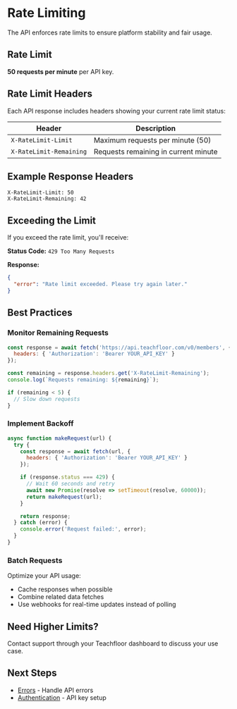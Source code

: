 # Rate Limiting

The API enforces rate limits to ensure platform stability and fair usage.

## Rate Limit

**50 requests per minute** per API key.

## Rate Limit Headers

Each API response includes headers showing your current rate limit status:

| Header | Description |
|--------|-------------|
| `X-RateLimit-Limit` | Maximum requests per minute (50) |
| `X-RateLimit-Remaining` | Requests remaining in current minute |

## Example Response Headers

```
X-RateLimit-Limit: 50
X-RateLimit-Remaining: 42
```

## Exceeding the Limit

If you exceed the rate limit, you'll receive:

**Status Code:** `429 Too Many Requests`

**Response:**
```json
{
  "error": "Rate limit exceeded. Please try again later."
}
```

## Best Practices

### Monitor Remaining Requests

```javascript
const response = await fetch('https://api.teachfloor.com/v0/members', {
  headers: { 'Authorization': 'Bearer YOUR_API_KEY' }
});

const remaining = response.headers.get('X-RateLimit-Remaining');
console.log(`Requests remaining: ${remaining}`);

if (remaining < 5) {
  // Slow down requests
}
```

### Implement Backoff

```javascript
async function makeRequest(url) {
  try {
    const response = await fetch(url, {
      headers: { 'Authorization': 'Bearer YOUR_API_KEY' }
    });

    if (response.status === 429) {
      // Wait 60 seconds and retry
      await new Promise(resolve => setTimeout(resolve, 60000));
      return makeRequest(url);
    }

    return response;
  } catch (error) {
    console.error('Request failed:', error);
  }
}
```

### Batch Requests

Optimize your API usage:
- Cache responses when possible
- Combine related data fetches
- Use webhooks for real-time updates instead of polling

## Need Higher Limits?

Contact support through your Teachfloor dashboard to discuss your use case.

## Next Steps

- [Errors](./errors) - Handle API errors
- [Authentication](./authentication) - API key setup
